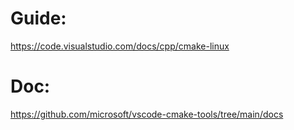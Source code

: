 # Guide:
https://code.visualstudio.com/docs/cpp/cmake-linux

# Doc:
https://github.com/microsoft/vscode-cmake-tools/tree/main/docs
